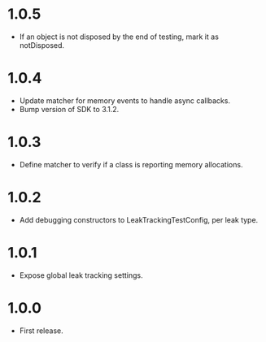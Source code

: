 # 1.0.5

* If an object is not disposed by the end of testing, mark it as notDisposed.

# 1.0.4

* Update matcher for memory events to handle async callbacks.
* Bump version of SDK to 3.1.2.

# 1.0.3

* Define matcher to verify if a class is reporting memory allocations.

# 1.0.2

* Add debugging constructors to LeakTrackingTestConfig, per leak type.

# 1.0.1

* Expose global leak tracking settings.

# 1.0.0

* First release.
